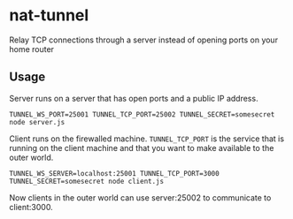 # nat-tunnel
Relay TCP connections through a server instead of opening ports on your home router

## Usage

Server runs on a server that has open ports and a public IP address.

```
TUNNEL_WS_PORT=25001 TUNNEL_TCP_PORT=25002 TUNNEL_SECRET=somesecret node server.js
```

Client runs on the firewalled machine.
`TUNNEL_TCP_PORT` is the service that is running on the client machine and that you want to make available to the outer world.

```
TUNNEL_WS_SERVER=localhost:25001 TUNNEL_TCP_PORT=3000 TUNNEL_SECRET=somesecret node client.js
```

Now clients in the outer world can use server:25002 to communicate to client:3000.